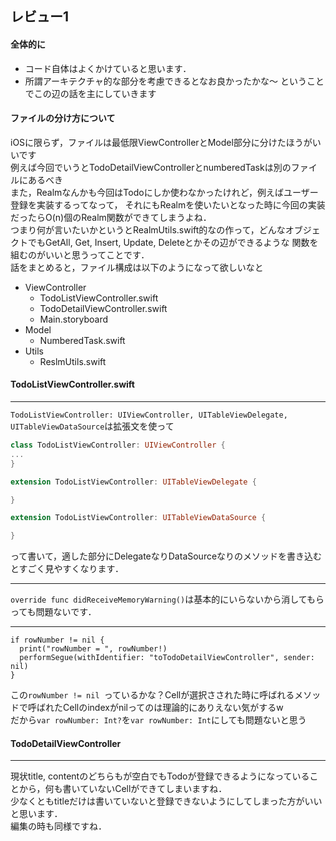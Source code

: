 ## レビュー1

#### 全体的に
- コード自体はよくかけていると思います．
- 所謂アーキテクチャ的な部分を考慮できるとなお良かったかな〜
ということでこの辺の話を主にしていきます

#### ファイルの分け方について
iOSに限らず，ファイルは最低限ViewControllerとModel部分に分けたほうがいいです   
例えば今回でいうとTodoDetailViewControllerとnumberedTaskは別のファイルにあるべき   
また，Realmなんかも今回はTodoにしか使わなかったけれど，例えばユーザー登録を実装するってなって，
それにもRealmを使いたいとなった時に今回の実装だったらO(n)個のRealm関数ができてしまうよね．   
つまり何が言いたいかというとRealmUtils.swift的なの作って，どんなオブジェクトでもGetAll, Get, Insert, Update, Deleteとかその辺ができるような
関数を組むのがいいと思うってことです．   
話をまとめると，ファイル構成は以下のようになって欲しいなと   
- ViewController
	- TodoListViewController.swift
	- TodoDetailViewController.swift
	- Main.storyboard
- Model
	- NumberedTask.swift
- Utils
  - ReslmUtils.swift

#### TodoListViewController.swift
---
`TodoListViewController: UIViewController, UITableViewDelegate, UITableViewDataSource`は拡張文を使って   
```swift
class TodoListViewController: UIViewController {
...
}

extension TodoListViewController: UITableViewDelegate {

}

extension TodoListViewController: UITableViewDataSource {

}
```   
って書いて，適した部分にDelegateなりDataSourceなりのメソッドを書き込むとすごく見やすくなります．   

---

`override func didReceiveMemoryWarning()`は基本的にいらないから消してもらっても問題ないです．   

---

```
if rowNumber != nil {
  print("rowNumber = ", rowNumber!)
  performSegue(withIdentifier: "toTodoDetailViewController", sender: nil)
}
```   
この`rowNumber != nil `っているかな？Cellが選択さされた時に呼ばれるメソッドで呼ばれたCellのindexがnilってのは理論的にありえない気がするw   
だから`var rowNumber: Int?`を`var rowNumber: Int`にしても問題ないと思う   

#### TodoDetailViewController
---

現状title, contentのどちらもが空白でもTodoが登録できるようになっていることから，何も書いていないCellができてしまいますね．   
少なくともtitleだけは書いていないと登録できないようにしてしまった方がいいと思います．   
編集の時も同様ですね．